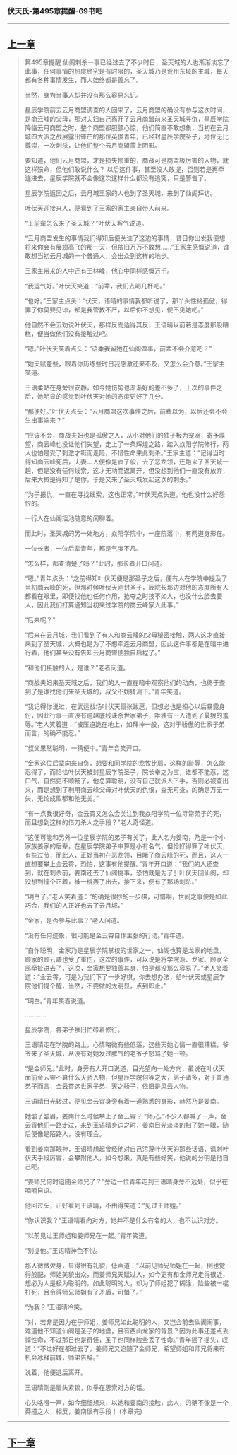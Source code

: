 ### 伏天氏-第495章提醒-69书吧

--------
[上一章](./ec4f958277077aa00ee73d747ce9c8d8.md)
--------


>
>
>
>第495章提醒
>仙阁刺杀一事已经过去了不少时日，圣天城的人也渐渐淡忘了此事，任何事情的热度终究是有时限的，圣天城乃是荒州东域的主城，每天都有各种事情发生，而人始终都是善忘了。
>
>当然，身为当事人却并没有那么容易忘记。
>
>星辰学院前去云月商盟调查的人回来了，云月商盟的确没有参与这次时间，是商云峰的父母，那对夫妇自己离开了云月商盟前来圣天城寻仇，星辰学院降临云月商盟之时，整个商盟都胆颤心惊，他们简直不敢想象，当初在云月城四大派之战展露出锋芒的那位英俊青年，已经封星辰学院圣子，地位无比尊崇，一次刺杀，让他们整个云月商盟蒙上阴影。
>
>要知道，他们云月商盟，才是损失惨重的，商战可是商盟极厉害的人物，就这样殒命，但他们敢说什么？
>以后这件事，甚至没人敢提，否则若是再牵连进去，星辰学院就不会像这次这样什么都没有追究，只是警告了。
>
>星辰学院返回之后，云月城王家的人也到了圣天城，来到了仙阁拜访。
>
>叶伏天迎接来人，便看到了王家的家主亲自带人前来。
>
>“王前辈怎么来了圣天城？”叶伏天客气说道。
>
>“云月商盟发生的事情我们得知后便关注了这边的事情，昔日你出发我便想将来你会有展翅高飞的那一天，但依旧万万不敢想……”王家主感慨说道，谁敢想当初云月城的一个普通人，会出众到这样的地步。
>
>王家主带来的人中还有王林峰，他心中同样感慨万千。
>
>“我运气好。”叶伏天笑道：“前辈，我们去喝几杯吧。”
>
>“也好。”王家主点头：“伏天，语晴的事情我都听说了，那丫头性格孤傲，得罪了你莫要见谅，都是我管教不严，以后你不想见，便不见她吧。”
>
>他自然不会去劝说叶伏天，那样反而适得其反，王语晴以前若是态度那般糟糕，便当做他们没有接触过吧。
>
>“嗯。”叶伏天笑着点头：“语柔我留她在仙阁做事，前辈不会介意吧？”
>
>“她天赋差些，跟着你历练些时日我感激还来不及，又怎么会介意。”王家主笑道。
>
>王语柔站在身旁很安静，如今她伤势也渐渐好的差不多了，上次的事件之后，她明显的感觉到叶伏天对她的态度更好了几分。
>
>“那便好。”叶伏天点头：“云月商盟这次事件之后，前辈以为，以后还会不会生出事端来？”
>
>“应该不会，商战夫妇也是孤傲之人，从小对他们的独子极为宠溺，寄予厚望，商云峰也没让他们失望，走上了一条辉煌之路，踏入焱阳学院修行，两人也怕是受了刺激才铤而走险，不惜性命来此刺杀。”王家主道：“记得当时得知商云峰死后，夫妻二人便像是疯了般，去了恶龙领，还跑来了圣天城一趟，但是没有任何线索，这才无功而返离开，但没想到他们一直没有放弃，后来大概是得知了是你，于是又来了圣天城发起这次的刺杀。”
>
>“为子报仇，一直在寻找线索，这也正常。”叶伏天点头道，他也没什么好怨恨的。
>
>一行人在仙阁瑶池随意的闲聊着。
>
>而此时，圣天城的另一处地方，焱阳学院中，一座院落中，有两道身影在。
>
>一位长者，一位后辈青年，都是气度不凡。
>
>“怎么样，都查清楚了吗？”此时，那长者开口问道。
>
>“嗯。”青年点头：“之前得知叶伏天便是那圣子之后，便有人在学院中提及了当初商云峰的死，但那时候叶伏天刚封圣子，辰院长那边对他的态度所有人都看在眼里，即便找他也任何作用，抢夺之时技不如人，也没什么脸去要人，因此我们打算通知当初来过学院的商云峰家人此事。”
>
>“后来呢？”
>
>“后来在云月城，我们看到了有人和商云峰的父母秘密接触，两人这才直接来到了圣天城，大概也是为了不想牵连云月商盟，因此这件事都是在暗中进行着，他们甚至没有告知云月商盟便独自启程了。”
>
>“和他们接触的人，是谁？”老者问道。
>
>“商战夫妇来圣天城之后，我们的人一直在暗中观察他们的动向，也终于查到了是谁找他们来圣天城的，叔父不妨猜测下。”青年笑道。
>
>“我记得你说过，在武运战场叶伏天嚣张跋扈，但想必也是担心以后暴露身份，因此行事一直没有逾越底线诛杀世家弟子，唯独有一人遭到了最狠的羞辱。”老人笑着道：“被压迫跪在地上，如拜神一般，这对于骄傲的世家子弟而言，的确不能忍。”
>
>“叔父果然聪明，一猜便中。”青年含笑开口。
>
>“金家这位后辈向来自负，想要和同学院的龙牧比肩，这样的耻辱，怎么能忍得了，而恰恰叶伏天被封星辰学院圣子，院长奉之为宝，谁都不能惹，这口气，自然更不顺畅了，他总算聪明，没有自己就派人下手，否则必被查出来，而是想到了利用商云峰父母对叶伏天的仇恨，查无可查，的确是万无一失，无论成败都和他无关。”
>
>“有一点我很好奇，金云霄又怎么会关注到我焱阳学院一位寻常弟子的死，而且想到这样的借刀杀人之手段？”老人奇怪道。
>
>“这便可能和另外一位星辰学院的弟子有关了，此人名为姜南，乃是一个小家族姜家的后辈，在星辰学院弟子中算是小有名气，但恰好得罪了叶伏天，有些过节，而此人，正好当初在恶龙领，目睹了商云峰的死，而且，这人一直想要攀上金云霄，恐怕，这事有他提醒。”青年开口道：“我们的人还查到，就在刺杀前，姜南还去了仙阁挑事，恐怕就是为了引叶伏天回仙阁，却没想到撞个正着，被一棍轰了出去，接下来，便有了那场刺杀。”
>
>“明白了。”老人笑着道：“的确是很妙的一步棋，可惜啊，世间之事便是如此巧合，我们的人正好也去了云月城，”
>
>“金家，是否参与此事？”老人问道。
>
>“没有任何迹象，很可能是金云霄自作主张的行动。”青年道。
>
>“自作聪明，金家乃是星辰学院掌权的世家之一，仙阁也算是龙家的地盘，顾家的顾云曦也受了重伤，这次的事件，可以说是将学院派、龙家、顾家全部牵扯进去了，这次，金家想要独善其身，怕是都没那么容易了。”老人笑着道：“金云霄，可是为我们下了一步好棋，你去想办法，给叶伏天或星辰学院他们提个醒，当然，不要做的太明显，点到即止。”
>
>“明白。”青年笑着说道。
>
>…………
>
>星辰学院，各弟子依旧忙碌着修行。
>
>王语晴走在学院的路上，心情略微有些低落，这些天她心情一直很糟糕，爷爷来了圣天城，从没有对她发过脾气的老爷子怒骂了她一顿。
>
>“是金师兄。”此时，身旁有人开口说道，目光望向一处方向，虽说在叶伏天面前金云霄不算什么天骄人物，但星辰学院何等之大，弟子诸多，对于普通弟子而言，金云霄这世家子弟，天之骄子，依旧是风云人物。
>
>王语晴目光转过，便见金云霄身旁有着一道熟悉的身影，赫然乃是姜南。
>
>她皱了皱眉，姜南什么时候攀上了金云霄？
>“师兄。”不少人都喊了一声，金云霄他们一路走过，来到王语晴身边之时，姜南目光淡淡的扫了她一眼，随后便像是陌路人，没有理会。
>
>看到姜南那眼神，王语晴想起曾经他对自己污蔑叶伏天的那些话语，讽刺叶伏天手段厉害，会攀附他人，如今想来，真是有些好笑，他说的分明是他自己吧。
>
>“姜师兄何时追随金师兄了？”旁边一位青年走到王语晴身旁不远处，似乎在喃喃自语。
>
>他回过头，正好看到王语晴，不由得笑道：“见过王师姐。”
>
>“你认识我？”王语晴看向对方，她并不是什么有名的人，也不认识对方。
>
>“以前见过王师姐和姜师兄在一起。”青年笑道。
>
>“别提他。”王语晴神色不悦。
>
>那人微微欠身，显得很有礼貌，低声道：“以前见师兄师姐在一起，倒也觉得般配，师姐美貌出众，而姜师兄天赋过人，如今更有和金师兄走得很近，想必为人是极为聪明的，如此聪明的人，却为了师姐犯了糊涂，险些被一棍打死，且令得师兄师姐有了矛盾，可惜了。”
>
>“为我？”王语晴冷笑。
>
>“对，若非是因为在乎师姐，姜师兄如此聪明的人，又岂会前去仙阁闹事，难道他不知道仙阁是圣子的地盘，且有西山龙家的背景？因为此事还差点丢掉性命，不过那日也是奇怪，圣子也同样险些丢了性命。”青年摇了摇头，叹道：“不过好在都过去了，姜师兄又追随了金师兄，希望师姐和师兄将来有机会冰释前嫌，师弟告辞。”
>
>说着，他便退后离开。
>
>王语晴则是眉头紧锁，似乎在思索对方的话。
>
>心头咯噔一声，如今细细想来，以她和姜南的接触，此人，的确不像是一个莽撞之人，相反，姜南很有手段！
>(本章完)
>
>

--------
[下一章](./5944f5d0a5131bf075eaa1cd492151d5.md)
--------
